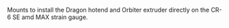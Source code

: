Mounts to install the Dragon hotend and Orbiter extruder directly on the CR-6 SE amd MAX strain gauge.

